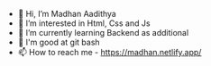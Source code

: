 - 👋 Hi, I’m Madhan Aadithya
- 👀 I’m interested in Html, Css and Js
- 🌱 I’m currently learning Backend as additional 
- 💞️ I'm good at git bash
- 📫 How to reach me - https://madhan.netlify.app/

